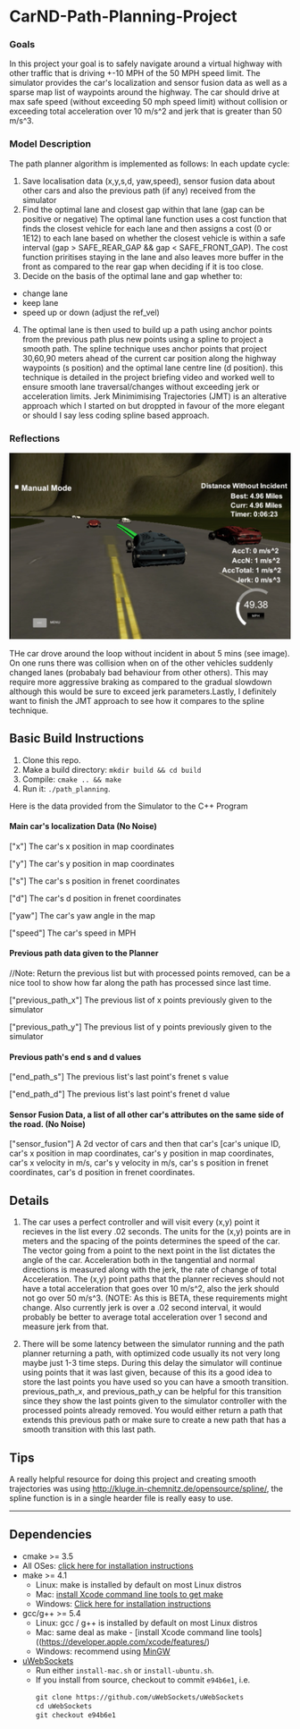 # CarND-Path-Planning-Project
### Goals
In this project your goal is to safely navigate around a virtual highway with other traffic that is driving +-10 MPH of the 50 MPH speed limit. The simulator provides the car's localization and sensor fusion data as well as a sparse map list of waypoints around the highway. The car should drive at max safe speed (without exceeding 50 mph speed limit) without collision or exceeding total acceleration over 10 m/s^2 and jerk that is greater than 50 m/s^3.

### Model Description
The path planner algorithm is implemented as follows:
In each update cycle:
1. Save localisation data (x,y,s,d, yaw,speed), sensor fusion data about other cars  and also the previous path (if any) received from the simulator
2. Find the optimal lane and closest gap within that lane (gap can be positive or negative)
The optimal lane function uses a cost function that finds the closest vehicle for each lane and then assigns a cost (0 or 1E12) to each lane based on whether the closest vehicle is within a safe interval (gap > SAFE_REAR_GAP && gap < SAFE_FRONT_GAP). The cost function priritises staying in the lane and also leaves more buffer in the front as compared to the rear gap when deciding if it is too close.
3. Decide on the basis of the optimal lane and gap whether to:
- change lane
- keep lane
- speed up or down (adjust the ref_vel)
4. The optimal lane is then used to build up a path using anchor points from the previous path plus new points using a spline to project a smooth path. The spline technique uses anchor points that project 30,60,90 meters ahead of the current car position along the highway waypoints (s position) and the optimal lane centre line (d position). this technique is detailed in the project briefing video and worked well to ensure smooth lane traversal/changes without exceeding jerk or acceleration limits. Jerk Minimimising Trajectories (JMT) is an alterative approach which I started on but droppted in favour of the more elegant or should I say less coding spline based approach.

### Reflections

![](./run.png "Path planning")

THe car drove around the loop without incident in about 5 mins (see image). On one runs there was collision when on of the other vehicles suddenly changed lanes (probabaly bad behaviour from other others). This may require more aggressive braking as compared to the gradual slowdown although this would be sure to exceed jerk parameters.Lastly, I definitely want to finish the JMT approach to see how it compares to the spline technique.

## Basic Build Instructions

1. Clone this repo.
2. Make a build directory: `mkdir build && cd build`
3. Compile: `cmake .. && make`
4. Run it: `./path_planning`.

Here is the data provided from the Simulator to the C++ Program

#### Main car's localization Data (No Noise)

["x"] The car's x position in map coordinates

["y"] The car's y position in map coordinates

["s"] The car's s position in frenet coordinates

["d"] The car's d position in frenet coordinates

["yaw"] The car's yaw angle in the map

["speed"] The car's speed in MPH

#### Previous path data given to the Planner

//Note: Return the previous list but with processed points removed, can be a nice tool to show how far along
the path has processed since last time. 

["previous_path_x"] The previous list of x points previously given to the simulator

["previous_path_y"] The previous list of y points previously given to the simulator

#### Previous path's end s and d values 

["end_path_s"] The previous list's last point's frenet s value

["end_path_d"] The previous list's last point's frenet d value

#### Sensor Fusion Data, a list of all other car's attributes on the same side of the road. (No Noise)

["sensor_fusion"] A 2d vector of cars and then that car's [car's unique ID, car's x position in map coordinates, car's y position in map coordinates, car's x velocity in m/s, car's y velocity in m/s, car's s position in frenet coordinates, car's d position in frenet coordinates. 

## Details

1. The car uses a perfect controller and will visit every (x,y) point it recieves in the list every .02 seconds. The units for the (x,y) points are in meters and the spacing of the points determines the speed of the car. The vector going from a point to the next point in the list dictates the angle of the car. Acceleration both in the tangential and normal directions is measured along with the jerk, the rate of change of total Acceleration. The (x,y) point paths that the planner recieves should not have a total acceleration that goes over 10 m/s^2, also the jerk should not go over 50 m/s^3. (NOTE: As this is BETA, these requirements might change. Also currently jerk is over a .02 second interval, it would probably be better to average total acceleration over 1 second and measure jerk from that.

2. There will be some latency between the simulator running and the path planner returning a path, with optimized code usually its not very long maybe just 1-3 time steps. During this delay the simulator will continue using points that it was last given, because of this its a good idea to store the last points you have used so you can have a smooth transition. previous_path_x, and previous_path_y can be helpful for this transition since they show the last points given to the simulator controller with the processed points already removed. You would either return a path that extends this previous path or make sure to create a new path that has a smooth transition with this last path.

## Tips

A really helpful resource for doing this project and creating smooth trajectories was using http://kluge.in-chemnitz.de/opensource/spline/, the spline function is in a single hearder file is really easy to use.

---

## Dependencies

* cmake >= 3.5
 * All OSes: [click here for installation instructions](https://cmake.org/install/)
* make >= 4.1
  * Linux: make is installed by default on most Linux distros
  * Mac: [install Xcode command line tools to get make](https://developer.apple.com/xcode/features/)
  * Windows: [Click here for installation instructions](http://gnuwin32.sourceforge.net/packages/make.htm)
* gcc/g++ >= 5.4
  * Linux: gcc / g++ is installed by default on most Linux distros
  * Mac: same deal as make - [install Xcode command line tools]((https://developer.apple.com/xcode/features/)
  * Windows: recommend using [MinGW](http://www.mingw.org/)
* [uWebSockets](https://github.com/uWebSockets/uWebSockets)
  * Run either `install-mac.sh` or `install-ubuntu.sh`.
  * If you install from source, checkout to commit `e94b6e1`, i.e.
    ```
    git clone https://github.com/uWebSockets/uWebSockets 
    cd uWebSockets
    git checkout e94b6e1
    ```



